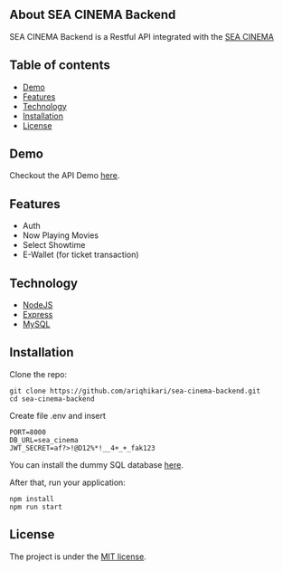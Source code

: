 ## About SEA CINEMA Backend

SEA CINEMA Backend is a Restful API integrated with the [SEA CINEMA](https://github.com/ariqhikari/sea-cinema-frontend)

## Table of contents

- [Demo](#demo)
- [Features](#features)
- [Technology](#technology)
- [Installation](#installation)
- [License](#license)

## Demo

Checkout the API Demo [here](https://api-sea-cinema.auroraweb.id/api).

## Features

- Auth
- Now Playing Movies
- Select Showtime
- E-Wallet (for ticket transaction)

## Technology

- [NodeJS](https://nodejs.org/en)
- [Express](https://expressjs.com/)
- [MySQL](https://www.mysql.com/)

## Installation

Clone the repo:

```shell
git clone https://github.com/ariqhikari/sea-cinema-backend.git
cd sea-cinema-backend
```

Create file .env and insert

```shell
PORT=8000
DB_URL=sea_cinema
JWT_SECRET=af?>!@D12%*!__4+_+_fak123
```

You can install the dummy SQL database [here](https://github.com/ariqhikari/sea-cinema-backend/blob/main/sea_cinema.sql).

After that, run your application:

```shell
npm install
npm run start
```

## License

The project is under the [MIT license](https://github.com/ariqhikari/sea-cinema-frontend/blob/main/LICENSE).

